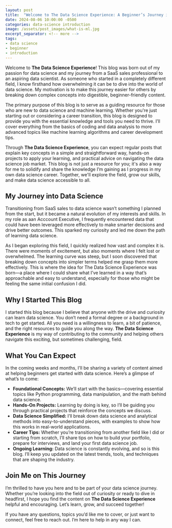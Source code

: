 ```yaml
---
layout: post
title:  "Welcome to The Data Science Experience: A Beginner’s Journey into Data Science"
date: 2024-08-06 10:00:00 -0500
categories: data-science introduction
image: /assets/post_images/what-is-ml.jpg
excerpt_separator: <!-- more -->
tags:
- data science
- beginner
- introduction
--- 
```

Welcome to **The Data Science Experience**! This blog was born out of my passion for data science and my journey from a SaaS sales professional to an aspiring data scientist. As someone who started in a completely different field, I know firsthand how overwhelming it can be to dive into the world of data science. <!-- more --> My motivation is to make this journey easier for others by breaking down complex concepts into digestible, beginner-friendly content.

The primary purpose of this blog is to serve as a guiding resource for those who are new to data science and machine learning. Whether you're just starting out or considering a career transition, this blog is designed to provide you with the essential knowledge and tools you need to thrive. I’ll cover everything from the basics of coding and data analysis to more advanced topics like machine learning algorithms and career development tips.

Through **The Data Science Experience**, you can expect regular posts that explain key concepts in a simple and straightforward way, hands-on projects to apply your learning, and practical advice on navigating the data science job market. This blog is not just a resource for you; it's also a way for me to solidify and share the knowledge I’m gaining as I progress in my own data science career. Together, we'll explore the field, grow our skills, and make data science accessible to all.

## My Journey into Data Science

Transitioning from SaaS sales to data science wasn’t something I planned from the start, but it became a natural evolution of my interests and skills. In my role as aan Acccount Executive, I frequently encountered data that could have been leveraged more effectively to make smarter decisions and drive better outcomes. This sparked my curiosity and led me down the path of learning data science.

As I began exploring this field, I quickly realized how vast and complex it is. There were moments of excitement, but also moments where I felt lost or overwhelmed. The learning curve was steep, but I soon discovered that breaking down concepts into simpler terms helped me grasp them more effectively. This is where the idea for The Data Science Experience was born—a place where I could share what I’ve learned in a way that’s approachable and easy to understand, especially for those who might be feeling the same initial confusion I did.

## Why I Started This Blog

I started this blog because I believe that anyone with the drive and curiosity can learn data science. You don’t need a formal degree or a background in tech to get started. All you need is a willingness to learn, a bit of patience, and the right resources to guide you along the way. **The Data Science Experience** is my way of contributing to the community and helping others navigate this exciting, but sometimes challenging, field.

## What You Can Expect

In the coming weeks and months, I’ll be sharing a variety of content aimed at helping beginners get started with data science. Here’s a glimpse of what’s to come:

- **Foundational Concepts:** We’ll start with the basics—covering essential topics like Python programming, data manipulation, and the math behind data science.
- **Hands-On Projects:** Learning by doing is key, so I’ll be guiding you through practical projects that reinforce the concepts we discuss.
- **Data Science Simplified:** I’ll break down data science and analytical methods into easy-to-understand pieces, with examples to show how this works in real-world applications.
- **Career Tips:** Whether you’re transitioning from another field like I did or starting from scratch, I’ll share tips on how to build your portfolio, prepare for interviews, and land your first data science job.
- **Ongoing Learning:** Data science is constantly evolving, and so is this blog. I’ll keep you updated on the latest trends, tools, and techniques that are shaping the industry.

## Join Me on This Journey

I’m thrilled to have you here and to be part of your data science journey. Whether you’re looking into the field out of curiosity or ready to dive in headfirst, I hope you find the content on **The Data Science Experience** helpful and encouraging. Let’s learn, grow, and succeed together!

If you have any questions, topics you’d like me to cover, or just want to connect, feel free to reach out. I’m here to help in any way I can.